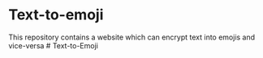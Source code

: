 # Text-to-emoji
This repository contains a website which can encrypt text into emojis and vice-versa
#   T e x t - t o - E m o j i  
 
